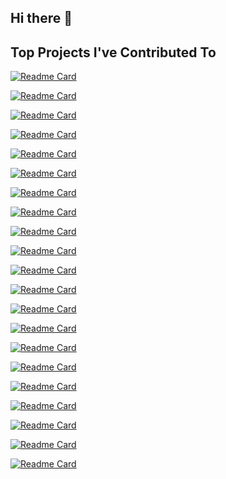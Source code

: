 ## Hi there 👋

## Top Projects I've Contributed To

[![Readme Card](https://github-readme-stats.vercel.app/api/pin/?username=raysan5&repo=raylib)](https://github.com/raysan5/raylib)

[![Readme Card](https://github-readme-stats.vercel.app/api/pin/?username=jarun&repo=nnn)](https://github.com/jarun/nnn)

[![Readme Card](https://github-readme-stats.vercel.app/api/pin/?username=dotnet&repo=runtime)](https://github.com/dotnet/runtime)

[![Readme Card](https://github-readme-stats.vercel.app/api/pin/?username=fastfetch-cli&repo=fastfetch)](https://github.com/fastfetch-cli/fastfetch)

[![Readme Card](https://github-readme-stats.vercel.app/api/pin/?username=libevent&repo=libevent)](https://github.com/libevent/libevent)

[![Readme Card](https://github-readme-stats.vercel.app/api/pin/?username=phpredis&repo=phpredis)](https://github.com/phpredis/phpredis)

[![Readme Card](https://github-readme-stats.vercel.app/api/pin/?username=libvips&repo=libvips)](https://github.com/libvips/libvips)

[![Readme Card](https://github-readme-stats.vercel.app/api/pin/?username=libgit2&repo=libgit2)](https://github.com/libgit2/libgit2)

[![Readme Card](https://github-readme-stats.vercel.app/api/pin/?username=nicbarker&repo=clay)](https://github.com/nicbarker/clay)

[![Readme Card](https://github-readme-stats.vercel.app/api/pin/?username=pocoproject&repo=poco)](https://github.com/pocoproject/poco)

[![Readme Card](https://github-readme-stats.vercel.app/api/pin/?username=Syllo&repo=nvtop)](https://github.com/Syllo/nvtop)

[![Readme Card](https://github-readme-stats.vercel.app/api/pin/?username=meetecho&repo=janus-gateway)](https://github.com/meetecho/janus-gateway)

[![Readme Card](https://github-readme-stats.vercel.app/api/pin/?username=htop-dev&repo=htop)](https://github.com/htop-dev/htop)

[![Readme Card](https://github-readme-stats.vercel.app/api/pin/?username=SanderMertens&repo=flecs)](https://github.com/SanderMertens/flecs)

[![Readme Card](https://github-readme-stats.vercel.app/api/pin/?username=netblue30&repo=firejail)](https://github.com/netblue30/firejail)

[![Readme Card](https://github-readme-stats.vercel.app/api/pin/?username=neutrinolabs&repo=xrdp)](https://github.com/neutrinolabs/xrdp)

[![Readme Card](https://github-readme-stats.vercel.app/api/pin/?username=ponylang&repo=ponyc)](https://github.com/ponylang/ponyc)

[![Readme Card](https://github-readme-stats.vercel.app/api/pin/?username=AFLplusplus&repo=AFLplusplus)](https://github.com/AFLplusplus/AFLplusplus)

[![Readme Card](https://github-readme-stats.vercel.app/api/pin/?username=clibs&repo=clib)](https://github.com/clibs/clib)

[![Readme Card](https://github-readme-stats.vercel.app/api/pin/?username=Gnucash&repo=gnucash)](https://github.com/Gnucash/gnucash)

[![Readme Card](https://github-readme-stats.vercel.app/api/pin/?username=dotnet&repo=runtime-assets)](https://github.com/dotnet/runtime-assets)
